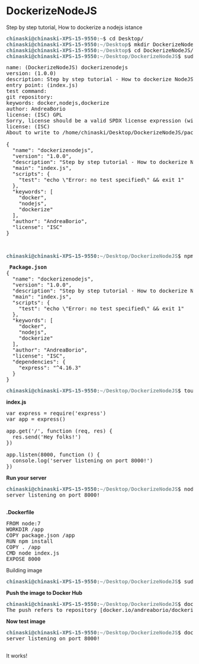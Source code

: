 # DockerizeNodeJS
Step by step tutorial, How to dockerize a nodejs istance

<pre><font color="#586E75"><b>chinaski@chinaski-XPS-15-9550</b></font>:<font color="#839496"><b>~</b></font>$ cd Desktop/
<font color="#586E75"><b>chinaski@chinaski-XPS-15-9550</b></font>:<font color="#839496"><b>~/Desktop</b></font>$ mkdir DockerizeNodeJS
<font color="#586E75"><b>chinaski@chinaski-XPS-15-9550</b></font>:<font color="#839496"><b>~/Desktop</b></font>$ cd DockerizeNodeJS/
<font color="#586E75"><b>chinaski@chinaski-XPS-15-9550</b></font>:<font color="#839496"><b>~/Desktop/DockerizeNodeJS</b></font>$ sudo npm init
</pre>
<pre>name: (DockerizeNodeJS) dockerizenodejs
version: (1.0.0) 
description: Step by step tutorial - How to dockerize NodeJS applications
entry point: (index.js) 
test command: 
git repository: 
keywords: docker,nodejs,dockerize
author: AndreaBorio
license: (ISC) GPL
Sorry, license should be a valid SPDX license expression (without &quot;LicenseRef&quot;), &quot;UNLICENSED&quot;, or &quot;SEE LICENSE IN &lt;filename&gt;&quot; and license is similar to the valid expression &quot;GPL-3.0&quot;.
license: (ISC) 
About to write to /home/chinaski/Desktop/DockerizeNodeJS/package.json:

{
  &quot;name&quot;: &quot;dockerizenodejs&quot;,
  &quot;version&quot;: &quot;1.0.0&quot;,
  &quot;description&quot;: &quot;Step by step tutorial - How to dockerize NodeJS applications&quot;,
  &quot;main&quot;: &quot;index.js&quot;,
  &quot;scripts&quot;: {
    &quot;test&quot;: &quot;echo \&quot;Error: no test specified\&quot; &amp;&amp; exit 1&quot;
  },
  &quot;keywords&quot;: [
    &quot;docker&quot;,
    &quot;nodejs&quot;,
    &quot;dockerize&quot;
  ],
  &quot;author&quot;: &quot;AndreaBorio&quot;,
  &quot;license&quot;: &quot;ISC&quot;
}


</pre>
<pre><font color="#586E75"><b>chinaski@chinaski-XPS-15-9550</b></font>:<font color="#839496"><b>~/Desktop/DockerizeNodeJS</b></font>$ npm install express --save
</pre>
<pre>
<b> Package.json </b>
{
  "name": "dockerizenodejs",
  "version": "1.0.0",
  "description": "Step by step tutorial - How to dockerize NodeJS applications",
  "main": "index.js",
  "scripts": {
    "test": "echo \"Error: no test specified\" && exit 1"
  },
  "keywords": [
    "docker",
    "nodejs",
    "dockerize"
  ],
  "author": "AndreaBorio",
  "license": "ISC",
  "dependencies": {
    "express": "^4.16.3"
  }
}
</pre>
<pre><font color="#586E75"><b>chinaski@chinaski-XPS-15-9550</b></font>:<font color="#839496"><b>~/Desktop/DockerizeNodeJS</b></font>$ touch index.js
</pre>
<b> index.js </b>
<pre>
var express = require('express')
var app = express()

app.get('/', function (req, res) {
  res.send('Hey folks!')
})

app.listen(8000, function () {
  console.log('server listening on port 8000!')
})
</pre>
<b> Run your server </b>
<pre><font color="#586E75"><b>chinaski@chinaski-XPS-15-9550</b></font>:<font color="#839496"><b>~/Desktop/DockerizeNodeJS</b></font>$ node index.js
server listening on port 8000!

</pre>
<b> .Dockerfile </b>
<pre>
FROM node:7
WORKDIR /app
COPY package.json /app
RUN npm install
COPY . /app
CMD node index.js
EXPOSE 8000
</pre>
Building image
<pre><font color="#586E75"><b>chinaski@chinaski-XPS-15-9550</b></font>:<font color="#839496"><b>~/Desktop/DockerizeNodeJS</b></font>$ sudo docker build -t dockerizenodejs .</pre>
<b> Push the image to Docker Hub </b>
<pre><font color="#586E75"><b>chinaski@chinaski-XPS-15-9550</b></font>:<font color="#839496"><b>~/Desktop/DockerizeNodeJS</b></font>$ docker push andreaborio/dockerizenodejs
The push refers to repository [docker.io/andreaborio/dockerizenodejs]
</pre>

<b> Now test image </b>
<pre><font color="#586E75"><b>chinaski@chinaski-XPS-15-9550</b></font>:<font color="#839496"><b>~/Desktop/DockerizeNodeJS</b></font>$ docker run andreaborio/dockerizenodejs
server listening on port 8000!

</pre>
It works!
